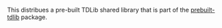 This distribues a pre-built TDLib shared library that is part of the [prebuilt-tdlib][] package.

[prebuilt-tdlib]: https://npmjs.com/package/prebuilt-tdlib
